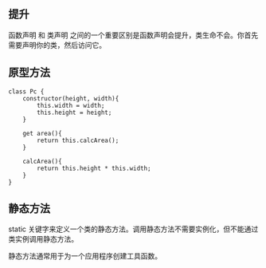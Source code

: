 
提升
------------------
函数声明 和 类声明 之间的一个重要区别是函数声明会提升，类生命不会。你首先需要声明你的类，然后访问它。


原型方法
------------------
```
class Pc {
    constructor(height, width){
        this.width = width;
        this.height = height;
    }

    get area(){
        return this.calcArea();
    }

    calcArea(){
        return this.height * this.width;
    }
}
```

静态方法
-------------------
static 关键字来定义一个类的静态方法。调用静态方法不需要实例化，但不能通过类实例调用静态方法。

静态方法通常用于为一个应用程序创建工具函数。

